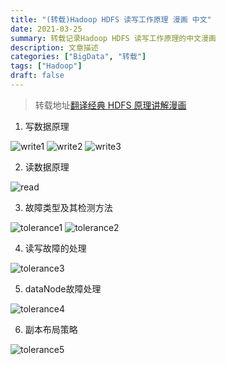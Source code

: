 ```yaml
---
title: "(转载)Hadoop HDFS 读写工作原理 漫画 中文"
date: 2021-03-25
summary: 转载记录Hadoop HDFS 读写工作原理的中文漫画
description: 文章描述
categories: ["BigData", "转载"]
tags: ["Hadoop"]
draft: false
---
```


> 转载地址[翻译经典 HDFS 原理讲解漫画](https://blog.csdn.net/hudiefenmu/article/details/37655491)

1. 写数据原理

![write1](https://brucemaa.cn/images/hdfs/hdfs-write-1.jpg)
![write2](https://brucemaa.cn/images/hdfs/hdfs-write-2.jpg)
![write3](https://brucemaa.cn/images/hdfs/hdfs-write-3.jpg)

2. 读数据原理

![read](https://brucemaa.cn/images/hdfs/hdfs-read-1.jpg)

3. 故障类型及其检测方法

![tolerance1](https://brucemaa.cn/images/hdfs/hdfs-tolerance-1.jpg)
![tolerance2](https://brucemaa.cn/images/hdfs/hdfs-tolerance-2.jpg)

4. 读写故障的处理

![tolerance3](https://brucemaa.cn/images/hdfs/hdfs-tolerance-3.jpg)

5. dataNode故障处理

![tolerance4](https://brucemaa.cn/images/hdfs/hdfs-tolerance-4.jpg)

6. 副本布局策略

![tolerance5](https://brucemaa.cn/images/hdfs/hdfs-tolerance-5.jpg)